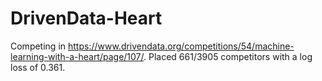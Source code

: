 # DrivenData-Heart

Competing in https://www.drivendata.org/competitions/54/machine-learning-with-a-heart/page/107/. Placed 661/3905 competitors with a log loss of 0.361.
